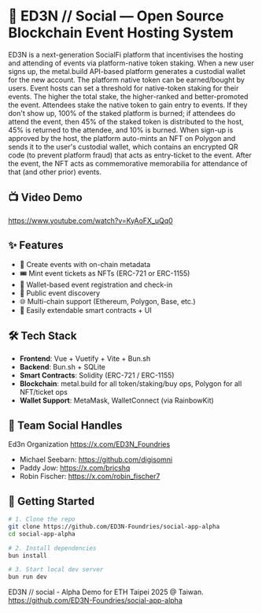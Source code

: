 # 🎉 ED3N // Social — Open Source Blockchain Event Hosting System

ED3N is a next-generation SocialFi platform that incentivises the hosting and attending of events via platform-native token staking. When a new user signs up, the metal.build API-based platform generates a custodial wallet for the new account. The platform native token can be earned/bought by users. Event hosts can set a threshold for native-token staking for their events. The higher the total stake, the higher-ranked and better-promoted the event. Attendees stake the native token to gain entry to events. If they don't show up, 100% of the staked platform is burned; if attendees do attend the event, then 45% of the staked token is distributed to the host, 45% is returned to the attendee, and 10% is burned. When sign-up is approved by the host, the platform auto-mints an NFT on Polygon and sends it to the user's custodial wallet, which contains an encrypted QR code (to prevent platform fraud) that acts as entry-ticket to the event. After the event, the NFT acts as commemorative memorabilia for attendance of that (and other prior) events.

## 📺 Video Demo
https://www.youtube.com/watch?v=KyAoFX_uQq0

## ✨ Features

- 📝 Create events with on-chain metadata
- 🎟️ Mint event tickets as NFTs (ERC-721 or ERC-1155)
- 🔐 Wallet-based event registration and check-in
- 🔎 Public event discovery
- 🌐 Multi-chain support (Ethereum, Polygon, Base, etc.)
- 🧩 Easily extendable smart contracts + UI

## 🛠 Tech Stack

- **Frontend**: Vue + Vuetify + Vite + Bun.sh
- **Backend**: Bun.sh + SQLite
- **Smart Contracts**: Solidity (ERC-721 / ERC-1155)
- **Blockchain**: metal.build for all token/staking/buy ops, Polygon for all NFT/ticket ops
- **Wallet Support**: MetaMask, WalletConnect (via RainbowKit)

## 👥 Team Social Handles

Ed3n Organization https://x.com/ED3N_Foundries
- Michael Seebarn: https://github.com/digisomni
- Paddy Jow: https://x.com/bricshq
- Robin Fischer:  https://x.com/robin_fischer7

## 🚀 Getting Started

```bash
# 1. Clone the repo
git clone https://github.com/ED3N-Foundries/social-app-alpha
cd social-app-alpha

# 2. Install dependencies
bun install

# 3. Start local dev server
bun run dev
```

ED3N // social - Alpha Demo for ETH Taipei 2025 @ Taiwan.
https://github.com/ED3N-Foundries/social-app-alpha
